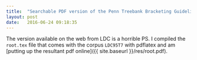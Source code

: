 ```yaml
---
title:  "Searchable PDF version of the Penn Treebank Bracketing Guideline"
layout: post
date:   2016-06-24 09:18:35
---
```

The version available on the web from LDC is a horrible PS.
I compiled the `root.tex` file that comes with the corpus `LDC95T7`
with pdflatex and am [putting up the resultant pdf online]({{ site.baseurl }}/res/root.pdf).

